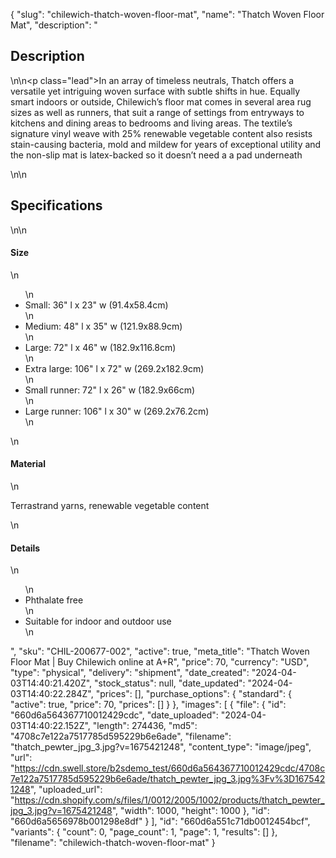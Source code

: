 {
  "slug": "chilewich-thatch-woven-floor-mat",
  "name": "Thatch Woven Floor Mat",
  "description": "<h2>Description</h2>\n<!-- split -->\n<p class=\"lead\">In an array of timeless neutrals, Thatch offers a versatile yet intriguing woven surface with subtle shifts in hue. Equally smart indoors or outside, Chilewich’s floor mat comes in several area rug sizes as well as runners, that suit a range of settings from entryways to kitchens and dining areas to bedrooms and living areas. The textile’s signature vinyl weave with 25% renewable vegetable content also resists stain-causing bacteria, mold and mildew for years of exceptional utility and the non-slip mat is latex-backed so it doesn’t need a a pad underneath</p>\n<!-- split -->\n<h2>Specifications</h2>\n<!-- split -->\n<h4>Size</h4>\n<ul>\n<li>Small: 36\" l x 23\" w (91.4x58.4cm)</li>\n<li>Medium: 48\" l x 35\" w (121.9x88.9cm)</li>\n<li>Large: 72\" l x 46\" w (182.9x116.8cm)</li>\n<li>Extra large: 106\" l x 72\" w (269.2x182.9cm)</li>\n<li>Small runner: 72\" l x 26\" w (182.9x66cm)</li>\n<li>Large runner: 106\" l x 30\" w (269.2x76.2cm)</li>\n</ul>\n<h4>Material</h4>\n<p>Terrastrand yarns, renewable vegetable content</p>\n<h4>Details</h4>\n<ul>\n<li>Phthalate free</li>\n<li>Suitable for indoor and outdoor use</li>\n</ul>",
  "sku": "CHIL-200677-002",
  "active": true,
  "meta_title": "Thatch Woven Floor Mat | Buy Chilewich online at A+R",
  "price": 70,
  "currency": "USD",
  "type": "physical",
  "delivery": "shipment",
  "date_created": "2024-04-03T14:40:21.420Z",
  "stock_status": null,
  "date_updated": "2024-04-03T14:40:22.284Z",
  "prices": [],
  "purchase_options": {
    "standard": {
      "active": true,
      "price": 70,
      "prices": []
    }
  },
  "images": [
    {
      "file": {
        "id": "660d6a564367710012429cdc",
        "date_uploaded": "2024-04-03T14:40:22.152Z",
        "length": 274436,
        "md5": "4708c7e122a7517785d595229b6e6ade",
        "filename": "thatch_pewter_jpg_3.jpg?v=1675421248",
        "content_type": "image/jpeg",
        "url": "https://cdn.swell.store/b2sdemo_test/660d6a564367710012429cdc/4708c7e122a7517785d595229b6e6ade/thatch_pewter_jpg_3.jpg%3Fv%3D1675421248",
        "uploaded_url": "https://cdn.shopify.com/s/files/1/0012/2005/1002/products/thatch_pewter_jpg_3.jpg?v=1675421248",
        "width": 1000,
        "height": 1000
      },
      "id": "660d6a5656978b001298e8df"
    }
  ],
  "id": "660d6a551c71db0012454bcf",
  "variants": {
    "count": 0,
    "page_count": 1,
    "page": 1,
    "results": []
  },
  "filename": "chilewich-thatch-woven-floor-mat"
}